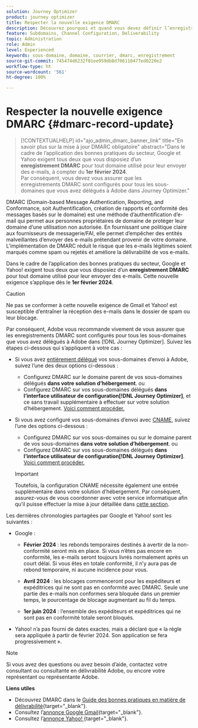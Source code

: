 ```yaml
---
solution: Journey Optimizer
product: journey optimizer
title: Respecter la nouvelle exigence DMARC
description: Découvrez pourquoi et quand vous devez définir l’enregistrement DMARC dans Journey Optimizer.
feature: Subdomains, Channel Configuration, Deliverability
topic: Administration
role: Admin
level: Experienced
keywords: sous-domaine, domaine, courrier, dmarc, enregistrement
source-git-commit: 745474d6232f01ee959db8d706110477ed0220e2
workflow-type: ht
source-wordcount: '561'
ht-degree: 100%

---
```


# Respecter la nouvelle exigence DMARC {#dmarc-record-update}

>[!CONTEXTUALHELP]
>id="ajo_admin_dmarc_banner_link"
>title="En savoir plus sur la mise à jour DMARC obligatoire"
>abstract="Dans le cadre de l’application des bonnes pratiques du secteur, Google et Yahoo exigent tous deux que vous disposiez d’un **enregistrement DMARC** pour tout domaine utilisé pour leur envoyer des e-mails, à compter du **1er février 2024**.<br>Par conséquent, vous devez vous assurer que les enregistrements DMARC sont configurés pour tous les sous-domaines que vous avez délégués à Adobe dans Journey Optimizer."

DMARC (Domain-based Message Authentication, Reporting, and Conformance, soit Authentification, création de rapports et conformité des messages basés sur le domaine) est une méthode d’authentification d’e-mail qui permet aux personnes propriétaires de domaine de protéger leur domaine d’une utilisation non autorisée. En fournissant une politique claire aux fournisseurs de messagerie/FAI, elle permet d’empêcher des entités malveillantes d’envoyer des e-mails prétendant provenir de votre domaine. L’implémentation de DMARC réduit le risque que les e-mails légitimes soient marqués comme spam ou rejetés et améliore la délivrabilité de vos e-mails.

Dans le cadre de l’application des bonnes pratiques du secteur, Google et Yahoo! exigent tous deux que vous disposiez d’un **enregistrement DMARC** pour tout domaine utilisé pour leur envoyer des e-mails. Cette nouvelle exigence s’applique dès le **1er février 2024**.

>[!CAUTION]
>
>Ne pas se conformer à cette nouvelle exigence de Gmail et Yahoo! est susceptible d’entraîner la réception des e-mails dans le dossier de spam ou leur blocage.

Par conséquent, Adobe vous recommande vivement de vous assurer que les enregistrements DMARC sont configurés pour tous les sous-domaines que vous avez délégués à Adobe dans [!DNL Journey Optimizer]. Suivez les étapes ci-dessous qui s’appliquent à votre cas :

* Si vous avez [entièrement délégué](delegate-subdomain.md#full-subdomain-delegation) vos sous-domaines d’envoi à Adobe, suivez l’une des deux options ci-dessous :

   * Configurez DMARC sur le domaine parent de vos sous-domaines délégués **dans votre solution d’hébergement**.
ou
   * Configurez DMARC sur vos sous-domaines délégués **dans l’interface utilisateur de configuration[!DNL Journey Optimizer]**, et ce sans travail supplémentaire à effectuer sur votre solution d’hébergement. [Voici comment procéder.](dmarc-record.md#implement-dmarc)

* Si vous avez configuré vos sous-domaines d’envoi avec [CNAME](delegate-subdomain.md#cname-subdomain-delegation), suivez l’une des options ci-dessous :

   * Configurez DMARC sur vos sous-domaines ou sur le domaine parent de vos sous-domaines **dans votre solution d’hébergement**.
ou
   * Configurez DMARC sur vos sous-domaines délégués **dans l’interface utilisateur de configuration[!DNL Journey Optimizer]**. [Voici comment procéder.](dmarc-record.md#implement-dmarc)

  >[!IMPORTANT]
  >
  >Toutefois, la configuration CNAME nécessite également une entrée supplémentaire dans votre solution d’hébergement. Par conséquent, assurez-vous de vous coordonner avec votre service informatique afin qu’il puisse effectuer la mise à jour détaillée dans [cette section](dmarc-record.md#implement-dmarc).

Les dernières chronologies partagées par Google et Yahoo! sont les suivantes :

* Google :

   * **Février 2024** : les rebonds temporaires destinés à avertir de la non-conformité seront mis en place. Si vous n’êtes pas encore en conformité, les e-mails seront toujours livrés normalement après un court délai. Si vous êtes en totale conformité, il n’y aura pas de rebond temporaire, ni aucune incidence pour vous.

   * **Avril 2024** : les blocages commenceront pour les expéditeurs et expéditrices qui ne sont pas en conformité avec DMARC. Seule une partie des e-mails non conformes sera bloquée dans un premier temps, le pourcentage de blocage augmentant au fil du temps.

   * **1er juin 2024** : l’ensemble des expéditeurs et expéditrices qui ne sont pas en conformité totale seront bloqués.

* Yahoo! n’a pas fourni de dates exactes, mais a déclaré que « la règle sera appliquée à partir de février 2024. Son application se fera progressivement ».

>[!NOTE]
>
>Si vous avez des questions ou avez besoin d’aide, contactez votre consultant ou consultante en délivrabilité Adobe, ou encore votre représentant ou représentante Adobe.

**Liens utiles**

* Découvrez DMARC dans le [Guide des bonnes pratiques en matière de délivrabilité](https://experienceleague.adobe.com/docs/deliverability-learn/deliverability-best-practice-guide/additional-resources/technotes/implement-dmarc.html?lang=fr#about){target="_blank"}.
* Consultez l’[annonce Google Gmail](https://blog.google/products/gmail/gmail-security-authentication-spam-protection/){target="_blank"}.
* Consultez l’[annonce Yahoo! ](https://blog.postmaster.yahooinc.com/post/730172167494483968/more-secure-less-spam){target="_blank"}.

<!--Find more guidance about these changes in the [Deliverability Best Practice Guide]-->
